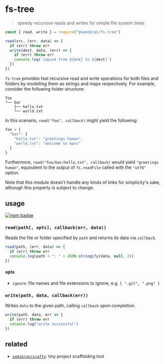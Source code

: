 # fs-tree
> speedy recursive reads and writes for simple file system trees

```js
const { read, write } = require("@semibran/fs-tree")

read(src, (err, data) => {
  if (err) throw err
  write(dest, data, (err) => {
    if (err) throw err
    console.log(`copied from ${src} to ${dest}`)
  })
})
```

`fs-tree` provides fast recursive read and write operations for both files and folders by modelling them as strings and maps respectively. For example, consider the following folder structure:

```
foo
└── bar
    ├── hello.txt
    └── world.txt
```

In this scenario, `read("foo", callback)` might yield the following:

```js
foo = {
  "bar": {
    "hello.txt": "greetings human",
    "world.txt": "welcome to mars"
  }
}
```

Furthermore, `read("foo/bar/hello.txt", callback)` would yield `"greetings human"`, equivalent to the output of `fs.readFile` called with the `"utf8"` option.

Note that this module doesn't handle any kinds of links for simplicity's sake, although this property is subject to change.

## usage
[![npm badge]][npm package]

### `read(path[, opts], callback(err, data))`
Reads the file or folder specified by `path` and returns its data via `callback`.
```js
read(path, (err, data) => {
  if (err) throw err
  console.log(path + ": " + JSON.stringify(data, null, 2))
})
```

#### opts
- `ignore`: file names and file extensions to ignore, e.g. `[ ".git", ".png" ]`

### `write(path, data, callback(err))`
Writes `data` to the given path, calling `callback` upon completion.

```js
write(path, data, err => {
  if (err) throw err
  console.log("write successful")
})
```

## related
* [`semibran/scaffy`][semibran/scaffy]: tiny project scaffolding tool

[npm badge]:       https://nodei.co/npm/@semibran/fs-tree.png?mini
[npm package]:     https://npmjs.com/package/@semibran/fs-tree
[semibran/scaffy]: https://github.com/semibran/scaffy
